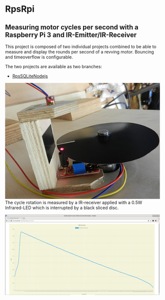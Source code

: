 # RpsRpi
## Measuring motor cycles per second with a Raspberry Pi 3 and IR-Emitter/IR-Receiver
This project is composed of two individual projects combined to be able to measure and display the rounds per second of a revving motor. Bouncing and timeoverflow is configurable. 

The two projects are available as two branches: 
+ [RpsSQLiteNodejs](https://github.com/emmerlin1/RpsRpi/tree/RpsSQLiteNodejs)

![IR Receiver|512x397,20%](images/ir_measurement.jpg)
The cycle rotation is measured by a IR-receiver applied with a 0.5W Infrared-LED which is interrupted by a black sliced disc.

![Rounds per Second](images/rps_diagram.png)
